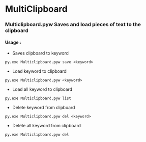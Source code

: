 # MultiClipboard

### Multiclipboard.pyw Saves and load pieces of text to the clipboard
#### Usage :   
- Saves clipboard to keyword
```
py.exe Multiclipboard.pyw save <keyword>
``` 
- Load keyword to clipboard
```
py.exe Multiclipboard.pyw <keyword>
```
- Load all keyword to clipboard
```
py.exe Multiclipboard.pyw list
```
- Delete keyword from clipboard
```
py.exe Multiclipboard.pyw del <keyword>
```
- Delete all keyword from clipboard
```
py.exe Multiclipboard.pyw del
```
